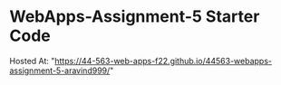 # WebApps-Assignment-5 Starter Code
Hosted At: "https://44-563-web-apps-f22.github.io/44563-webapps-assignment-5-aravind999/"